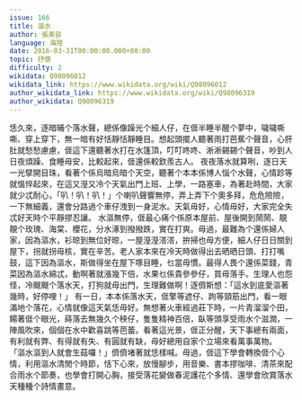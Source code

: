 ```yaml
---
issue: 166
title: 漚水
author: 張美容
language: 海陸
date: 2016-03-31T00:00:00.000+08:00
topic: 抒懷
difficulty: 2
wikidata: Q98096012
wikidata_link: https://www.wikidata.org/wiki/Q98096012
author_wikidata_link: https://www.wikidata.org/wiki/Q98096319
author_wikidata: Q98096319
---
```

恁久來，逐暗晡个落水聲，總係像躁光个細人仔，在𠊎半睡半醒个夢中，噦噦嘶嘶、穿上穿下，無一暗有好恬靜恬靜睡目。想起頭擺人聽著雨打芭蕉个聲音，心肝肚就愁愁慮慮，𠊎這下還聽著水打在水篷頂，叮叮咚咚、淅淅錫錫个聲音，吵到人日夜煩躁、食睡毋安，比較起來，𠊎還係較欽羨古人。
夜夜落水就算咧，逐日天一光擘開目珠，看著个係烏暗烏暗个天空，聽著个本本係博人惱个水聲，心情跈等就慍悴起來，在這又溼又冷个天氣出門上班、上學，一路塞車，為著赴時間，大家就少忒耐心，「叭！叭！叭！」个喇叭聲響無停，弄上弄下个奧多拜，危危險險，一下無細義，還會分路過个車仔洩到一身泥水。天氣毋好，心情毋好，大家完全失忒好天時个平靜摎忍讓。
水漚無停，𠊎最心痛个係原本屋前、屋後開到鬧鬧、靚靚个玫瑰、海棠、櫻花，分水涿到撥撥跌，實在打爽。毋過，最難為个還係婦人家，因為漚水，衫晾到無位好晾，一屋溼溼溚溚，拚掃也毋方便，細人仔日日關到屋下，拐就拐毋核，實在辛苦。老人家本來在冷天時做得出去晒晒日頭、打打嘴鼓，這下因為漚水，斯做得坐在屋下啄目睡，乜當毋慣。最得人畏个還係菜錢，青菜因為漚水綿忒，動啊著就漲幾下倍，水果乜係貴參參仔，買毋落手。生理人也怨怪，冷颼颼个落水天，打狗就毋出門，生理難做啊！逐儕斯想：「這水到底愛漚著幾時，好停哩！」
有一日，本本係落水天，𠊎擎等遮仔、跔等頸筋出門，看一眼滿地个落花，心情就像這天氣恁毋好。無想著火車經過莊下時，一片青溜溜个田，餳著𠊎个眼光，蒔落去無幾久个秧仔，隻隻精神百倍，臥等頭享受雨水个滋潤，一陣風吹來，個個在水中歡喜跳等芭蕾。看著這光景，𠊎正分醒，天下事總有兩面，有利就有弊、有得就有失、有圓就有缺，毋好總用自家个立場來看萬事萬物。
「漚水漚到人就會生菇囉！」儕儕堵著就恁樣喊。毋過，𠊎這下學會轉換𠊎个心情，利用漚水清閒个時節，恬下心來，放慢腳步，用音樂、書本摎咖啡、清茶來配合雨水个節奏，也學會打開心胸，接受落花變做春泥護花个多情、還學會欣賞落水天種種个詩情畫意。

